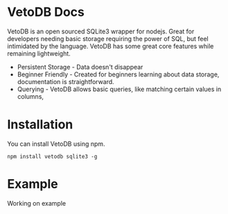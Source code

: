 # VetoDB Docs
VetoDB is an open sourced SQLite3 wrapper for nodejs. Great for developers needing basic storage requiring the power of SQL, but feel intimidated by the language. VetoDB has some great core features while remaining lightweight.

- Persistent Storage - Data doesn't disappear
- Beginner Friendly - Created for beginners learning about data storage, documentation is straightforward.
- Querying - VetoDB allows basic queries, like matching certain values in columns,

# Installation

You can install VetoDB using npm.
```
npm install vetodb sqlite3 -g
```

# Example
Working on example
